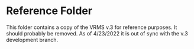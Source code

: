 # Reference Folder

This folder contains a copy of the VRMS v.3 for reference purposes. It should probably be removed. As of 4/23/2022 it is out of sync with the v.3 development branch.
